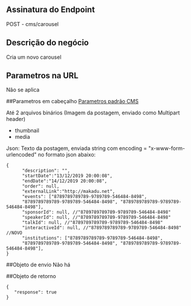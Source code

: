 ## Assinatura do Endpoint
POST - cms/carousel

## Descrição do negócio
Cria um novo carousel

## Parametros na URL
Não se aplica

##Parametros em cabeçalho
[Parametros padrão CMS](/API-\(Endpoints\)/Parametros-padrão-CMS)

Até 2 arquivos binários (Imagem da postagem, enviado como Multipart header)
- thumbnail
- media

Json: Texto da postagem, enviada string com encoding = "x-www-form-urlencoded" no formato json abaixo:
```
{
      "description": "",
      "startDate":"13/12/2019 20:00:08",
      "endDate":"14/12/2019 20:00:08",
      "order": null,
      "externalLink":"http://makadu.net",
      "events": ["8789789789789-9789789-546484-8498",
      "8789789789789-9789789-546484-8498", "8789789789789-9789789-546484-8498"],
      "sponsorId": null, //"8789789789789-9789789-546484-8498"
      "speakerId": null, //"8789789789789-9789789-546484-8498"
      "talkId": null, //"8789789789789-9789789-546484-8498"
      "interactiveId": null, //"8789789789789-9789789-546484-8498"
//NOVO
      "institutions": ["8789789789789-9789789-546484-8498",
      "8789789789789-9789789-546484-8498", "8789789789789-9789789-546484-8498"],
}

```

##Objeto de envio
Não há

##Objeto de retorno

```
{
   "response": true
}
```